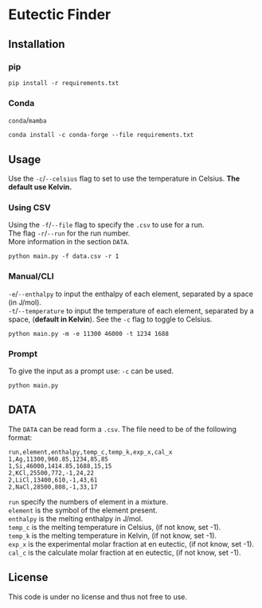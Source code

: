 # Eutectic Finder


## Installation
### pip

```shell
pip install -r requirements.txt
```

### Conda

`conda`/`mamba`

```shell
conda install -c conda-forge --file requirements.txt
```


## Usage
Use the `-c`/`--celsius` flag to set to use the temperature in Celsius.
**The default use Kelvin.**

### Using CSV
Using the `-f`/`--file` flag to specify the `.csv` to use for a run.  
The flag `-r`/`--run` for the run number.  
More information in the section `DATA`.  

```shell
python main.py -f data.csv -r 1
```


### Manual/CLI

`-e`/`--enthalpy` to input the enthalpy of each element, separated by a space (in J/mol).  
`-t`/`--temperature` to input the temperature of each element, separated by a space, (**default in Kelvin**).
See the `-c` flag to toggle to Celsius.

```shell
python main.py -m -e 11300 46000 -t 1234 1688
```

### Prompt
To give the input as a prompt use:
`-c` can be used.

```shell
python main.py 
```

## DATA

The `DATA` can be read form a `.csv`.
The file need to be of the following format:

```csv
run,element,enthalpy,temp_c,temp_k,exp_x,cal_x
1,Ag,11300,960.85,1234,85,85
1,Si,46000,1414.85,1688,15,15
2,KCl,25500,772,-1,24,22
2,LiCl,13400,610,-1,43,61
2,NaCl,28500,808,-1,33,17
```

`run` specify the numbers of element in a mixture.  
`element` is the symbol of the element present.  
`enthalpy` is the melting enthalpy in J/mol.  
`temp_c` is the melting temperature in Celsius, (if not know, set -1).   
`temp_k` is the melting temperature in Kelvin, (if not know, set -1).  
`exp_x` is the experimental molar fraction at en eutectic, (if not know, set -1).  
`cal_c` is the calculate molar fraction at en eutectic, (if not know, set -1).


## License

This code is under no license and thus not free to use.